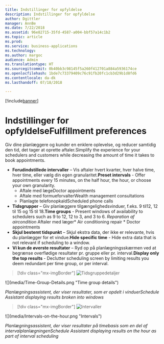 ```yaml
---
title: Indstillinger for opfyldelse
description: Indstillinger for opfyldelse
author: Dgittler
manager: AnnBe
ms.date: 7/22/2018
ms.assetid: 96e82715-35fd-4587-a004-bbf57a14c1b2
ms.topic: article
ms.prod: 
ms.service: business-applications
ms.technology: 
ms.author: margoc
audience: Admin
ms.translationtype: HT
ms.sourcegitcommit: 0b40bb3c98145f5a260f412701a884a5936174ce
ms.openlocfilehash: 1bde7c73379409c76c91fb20fc1cb3d29b1d8fd6
ms.contentlocale: da-dk
ms.lasthandoff: 07/18/2018

---
```


[!include[banner](../../../../includes/banner.md)]


#  <a name="fulfillment-preferences"></a><span data-ttu-id="c2c12-103">Indstillinger for opfyldelse</span><span class="sxs-lookup"><span data-stu-id="c2c12-103">Fulfillment preferences</span></span>

<span data-ttu-id="c2c12-104">Giv dine planlæggere og kunder en enklere oplevelse, og reducer samtidig den tid, det tager at oprette aftaler.</span><span class="sxs-lookup"><span data-stu-id="c2c12-104">Simplify the experience for your schedulers and customers while decreasing the amount of time it takes to book appointments.</span></span>

* <span data-ttu-id="c2c12-105">**Forudindstillede intervaller** – Vis aftaler hvert kvarter, hver halve time, hver time, eller vælg din egen granularitet.</span><span class="sxs-lookup"><span data-stu-id="c2c12-105">**Preset intervals** - Offer appointments every 15 minutes, on the half hour, the hour, or choose your own granularity.</span></span>
    * <span data-ttu-id="c2c12-106">Aftale med læge</span><span class="sxs-lookup"><span data-stu-id="c2c12-106">Doctor appointments</span></span>
    * <span data-ttu-id="c2c12-107">Aftale med formueforvalter</span><span class="sxs-lookup"><span data-stu-id="c2c12-107">Wealth management consultations</span></span>
    * <span data-ttu-id="c2c12-108">Planlagte telefonopkald</span><span class="sxs-lookup"><span data-stu-id="c2c12-108">Scheduled phone calls</span></span>
* <span data-ttu-id="c2c12-109">**Tidsgrupper** – Giv planlæggere tilgængelighedsvinduer, f.eks. 9 til12, 12 til 15 og 15 til 18.</span><span class="sxs-lookup"><span data-stu-id="c2c12-109">**Time groups** - Present windows of availability to schedulers such as 9 to 12, 12 to 3, and 3 to 6.</span></span>
        <span data-ttu-id="c2c12-110">*Reparation af aircondition* Aftaler med læger</span><span class="sxs-lookup"><span data-stu-id="c2c12-110">* Air conditioning repair * Doctor appointments</span></span>
* <span data-ttu-id="c2c12-111">**Skjul bestemt tidspunkt** – Skjul ekstra data, der ikke er relevante, hvis du planlægger for et vindue.</span><span class="sxs-lookup"><span data-stu-id="c2c12-111">**Hide specific time** - Hide extra data that is not relevant if scheduling to a window.</span></span>
* <span data-ttu-id="c2c12-112">**Vi kun de øverste resultater** – Ryd op på planlægningsskærmen ved at begrænse overflødige resultater pr. gruppe eller pr. interval.</span><span class="sxs-lookup"><span data-stu-id="c2c12-112">**Display only the top results** - Declutter scheduling screen by limiting results you deem redundant per time group, or per interval.</span></span>

> [!div class="mx-imgBorder"]
> <span data-ttu-id="c2c12-113">![](media/Time-Group-Details.png "Tidsgruppedetaljer")
<!-- picture --></span><span class="sxs-lookup"><span data-stu-id="c2c12-113">![](media/Time-Group-Details.png "Time group details")
<!-- picture --></span></span>

<span data-ttu-id="c2c12-114">*Planlægningsassistent, der viser resultater, som er opdelt i vinduer*</span><span class="sxs-lookup"><span data-stu-id="c2c12-114">*Schedule Assistant displaying results broken into windows*</span></span>

> [!div class="mx-imgBorder"]
> <span data-ttu-id="c2c12-115">![](media/Intervals-on-the-hour.png "Intervaller")
<!-- picture --></span><span class="sxs-lookup"><span data-stu-id="c2c12-115">![](media/Intervals-on-the-hour.png "Intervals")
<!-- picture --></span></span>

<span data-ttu-id="c2c12-116">*Planlægningsassistent, der viser resultater på timebasis som en del af intervalplanlægningen*</span><span class="sxs-lookup"><span data-stu-id="c2c12-116">*Schedule Assistant displaying results on the hour as part of interval scheduling*</span></span>



